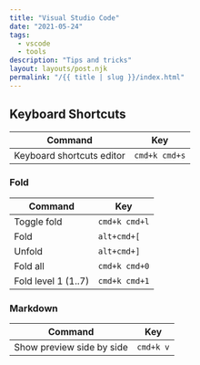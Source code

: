 ```yaml
---
title: "Visual Studio Code"
date: "2021-05-24"
tags:
  - vscode
  - tools
description: "Tips and tricks"
layout: layouts/post.njk
permalink: "/{{ title | slug }}/index.html"
---
```


<!-- <kbd>cmd</kbd>+<kbd>k</kbd> <kbd>cmd</kbd>+<kbd>s</kbd> -->

## Keyboard Shortcuts

| Command                   | Key           |
| ------------------------- | ------------- |
| Keyboard shortcuts editor | `cmd+k cmd+s` |

### Fold

| Command             | Key           |
| ------------------- | ------------- |
| Toggle fold         | `cmd+k cmd+l` |
| Fold                | `alt+cmd+[`   |
| Unfold              | `alt+cmd+]`   |
| Fold all            | `cmd+k cmd+0` |
| Fold level 1 (1..7) | `cmd+k cmd+1` |

### Markdown

| Command                   | Key       |
| ------------------------- | --------- |
| Show preview side by side | `cmd+k v` |
